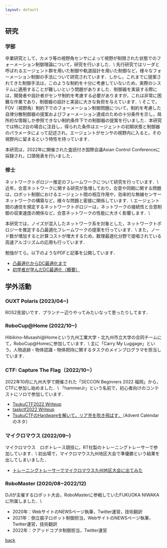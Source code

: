 ```yaml
---
layout: default
---
```


## 研究
### 学部
卒業研究として，カメラ等の視野角センサによって視野が制限された状態でのフォーメーション制御理論について，研究を行いました．\\
先行研究ではリーダと呼ばれるエージェント群を用いた制御や軌道設計を用いた制御など，様々なフォーメーション制御の手法について研究されています．しかし，これまでに提案されてきた制御手法は，このような制約を十分に考慮していないため，実際のシステムに適用することが難しいという問題がありました．制御器を実装する際には，開発者や設計者がセンサ制約を考慮する必要がありますが，これは非常に困難な作業であり，制御器の設計と実装に大きな負担を与えています．\\
そこで，FOV（視野角）制約下でのフォーメーション制御問題について，制約を考慮した自律分散制御器の提案およびフォーメーション達成のための十分条件を示し，局所的な情報しか参照できない制約条件下での制御器の提案を行いました．本研究では特に2台の場合に注目し，得られた条件はエージェントの初期状態と制御器のパラメータによって記述され，エージェントがセンサの視野内に入ると，その視野内に留まるという特性を持っています．

本研究は，2022年に開催された査読付き国際会議Asian Control Conferenceに採録され，口頭発表を行いました．

### 修士
ネットワークトポロジー推定のフレームワークについて研究を行っています．\\
近年，合意ネットワークに関する研究が急増しており，合意や同期に関する問題は，ロボット制御におけるエージェント間の相互作用や，効率的な無線センサーネットワークの構築など，様々な問題と密接に関係しています．\\
エージェント間の通信を規定するネットワークトポロジーは，ネットワークの接続性と合意制御の収束速度の関係など，合意ネットワークの性能に大きく影響します．\\

本研究では，ノイズが混入したネットワーク系を対象とした，ネットワークトポロジーを推定する凸最適化フレームワークの提案を行っています．\\
また，ノード数が増加すると計算コストが増大するため，数理最適化分野で提唱されている高速アルゴリズムの応用も行っています．

勉強がてら，以下のようなPDFと記事を公開しています．
* [凸最適化からDC最適化まで](https://github.com/Trigger-FK/PDF_storage/blob/main/convex_optimization/convex_DC.pdf)
* [初学者が学んだDC最適化（概要）](https://qiita.com/Trigger-FK/items/84148dcf2c92e9647485)

## 学外活動
### OUXT Polaris (2023/04~)
ROS2見習いです．プランナー辺りやってみたいなって思ったりしてます．

### RoboCup@Home (2022/10~)
Hibikino-Musashi@Homeという九州工業大学・北九州市立大学の合同チームにて，RoboCup@Homeに参加しています．\\
主に「Carry My Luggage」という，人物追跡・物体認識・物体把持に関するタスクのメインプログラマを担当しています．

### CTF: Capture The Flag（2022/10~）
2022年10月に九州大学で開催された「SECCON Beginners 2022 福岡」から，CTFに参加し始めました．\\
「hammerJr」という名前で，初心者向けのコンテストにソロで参加しています．
* [TsukuCTF2022 Writeup](https://qiita.com/Trigger-FK/items/1965d85e4fbbfca5f573)
* [taskctf2022 Writeup](https://qiita.com/Trigger-FK/items/ac75cbc560cacf04146f)
* [TsukuCTFのHardwareを解いて，リア充を吹き飛ばす．](https://qiita.com/Trigger-FK/items/20b90f4899bfaf0b7e36)（Advent Calendarのネタ）

### マイクロマウス (2022/09~)
マイクロマウス　ロボトレース競技に，RT社製のトレーニングトレーサーで参加しています．\\
初出場で，マイクロマウス九州地区大会で準優勝という結果を出してしまいました．
* [トレーニングトレーサーでマイクロマウス九州地区大会に出てみた](https://qiita.com/Trigger-FK/items/54faec04ff5c4d97e149)

### RoboMaster (2020/08~2022/12)
DJIが主催するロボット大会，RoboMasterに参戦していたFUKUOKA NIWAKAに所属しました．\\
* 2020年：WebサイトのNEWSページ執筆，Twitter運営，技術翻訳
* 2021年：倒立振子ロボット制御担当，WebサイトのNEWSページ執筆，Twitter運営，技術翻訳
* 2022年：クアッドコプタ制御担当，Twitter運営

[back](./)
